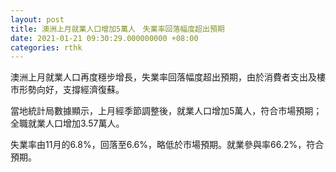 ```yaml
---
layout: post
title: 澳洲上月就業人口增加5萬人　失業率回落幅度超出預期
date: 2021-01-21 09:30:29.000000000 +08:00
categories: rthk
---
```


澳洲上月就業人口再度穩步增長，失業率回落幅度超出預期，由於消費者支出及樓市形勢向好，支撐經濟復蘇。

當地統計局數據顯示，上月經季節調整後，就業人口增加5萬人，符合市場預期；全職就業人口增加3.57萬人。

失業率由11月的6.8%，回落至6.6%，略低於市場預期。就業參與率66.2%，符合預期。
